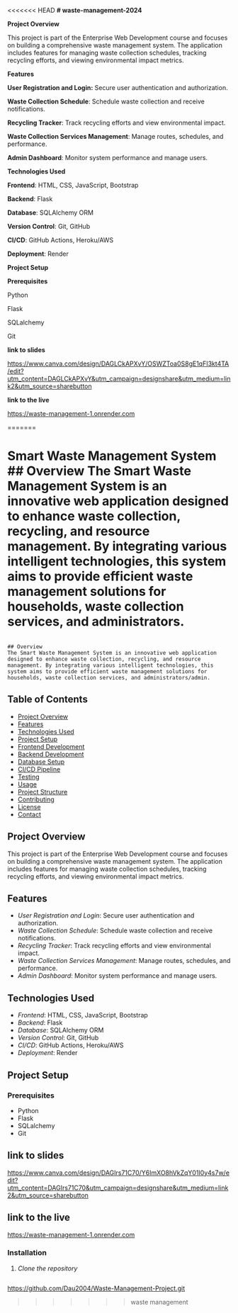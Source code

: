 <<<<<<< HEAD
**# waste-management-2024**


**Project Overview**


This project is part of the Enterprise Web Development course and focuses on building a comprehensive waste management system. The application includes features for managing waste collection schedules, tracking recycling efforts, and viewing environmental impact metrics.

**Features**

**User Registration and Login:** Secure user authentication and authorization.

**Waste Collection Schedule**: Schedule waste collection and receive notifications.

**Recycling Tracker**: Track recycling efforts and view environmental impact.

**Waste Collection Services Management**: Manage routes, schedules, and performance.

**Admin Dashboard**: Monitor system performance and manage users.

**Technologies Used**

**Frontend**: HTML, CSS, JavaScript, Bootstrap

**Backend**: Flask

**Database**: SQLAlchemy ORM

**Version Control**: Git, GitHub

**CI/CD**: GitHub Actions, Heroku/AWS

**Deployment**: Render


**Project Setup**

**Prerequisites**

Python

Flask

SQLalchemy

Git

**link to slides**

https://www.canva.com/design/DAGLCkAPXvY/OSWZToa0S8gE1qFI3kt4TA/edit?utm_content=DAGLCkAPXvY&utm_campaign=designshare&utm_medium=link2&utm_source=sharebutton

**link to the live**

https://waste-management-1.onrender.com


=======

# Smart Waste Management System                                                                                                                                                                                                                                                                         ## Overview                                                                                                                                                                                                                                                                                             The Smart Waste Management System is an innovative web application designed to enhance waste collection, recycling, and resource management. By integrating various intelligent technologies, this system aims to provide efficient waste management solutions for households, waste collection services, and administrators.
                                                                                                                                                                                                                                                                        ## Overview                                                                                                                                                                                                                                                                                             The Smart Waste Management System is an innovative web application designed to enhance waste collection, recycling, and resource management. By integrating various intelligent technologies, this system aims to provide efficient waste management solutions for households, waste collection services, and administrators/admin.

## Table of Contents

- [Project Overview](#project-overview)
- [Features](#features)
- [Technologies Used](#technologies-used)
- [Project Setup](#project-setup)
- [Frontend Development](#frontend-development)
- [Backend Development](#backend-development)
- [Database Setup](#database-setup)
- [CI/CD Pipeline](#cicd-pipeline)
- [Testing](#testing)
- [Usage](#usage)
- [Project Structure](#project-structure)
- [Contributing](#contributing)
- [License](#license)
- [Contact](#contact)

## Project Overview

This project is part of the Enterprise Web Development course and focuses on building a comprehensive waste management system. The application includes features for managing waste collection schedules, tracking recycling efforts, and viewing environmental impact metrics.

## Features

- *User Registration and Login*: Secure user authentication and authorization.
- *Waste Collection Schedule*: Schedule waste collection and receive notifications.
- *Recycling Tracker*: Track recycling efforts and view environmental impact.
- *Waste Collection Services Management*: Manage routes, schedules, and performance.
- *Admin Dashboard*: Monitor system performance and manage users.

## Technologies Used

- *Frontend*: HTML, CSS, JavaScript, Bootstrap
- *Backend*: Flask
- *Database*: SQLAlchemy ORM
- *Version Control*: Git, GitHub
- *CI/CD*: GitHub Actions, Heroku/AWS
- *Deployment*: Render

## Project Setup

### Prerequisites

- Python 
- Flask
- SQLalchemy
- Git

## link to slides
https://www.canva.com/design/DAGIrs71C70/Y6ImXO8hVkZqY01I0y4s7w/edit?utm_content=DAGIrs71C70&utm_campaign=designshare&utm_medium=link2&utm_source=sharebutton


## link to the live
https://waste-management-1.onrender.com
### Installation

1. *Clone the repository*
   ```bash
  https://github.com/Dau2004/Waste-Management-Project.git
>>>>>>> waste management
